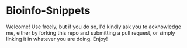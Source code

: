 # Bioinfo-Snippets

Welcome! Use freely, but if you do so, I'd kindly ask you to acknowledge me, either by forking this repo and submitting a pull request, or simply linking it in whatever you are doing. Enjoy!
